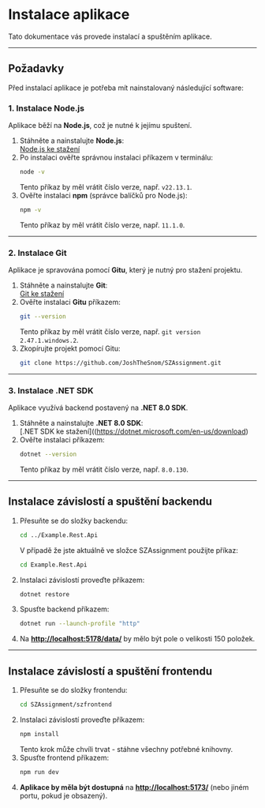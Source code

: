 # Instalace aplikace
Tato dokumentace vás provede instalací a spuštěním aplikace.

---

## Požadavky

Před instalací aplikace je potřeba mít nainstalovaný následující software:

### 1. Instalace **Node.js**

Aplikace běží na **Node.js**, což je nutné k jejímu spuštení.

1. Stáhněte a nainstalujte **Node.js**:\
   [Node.js ke stažení](https://nodejs.org/)
2. Po instalaci ověřte správnou instalaci příkazem v terminálu:
   ```sh
   node -v
   ```
   Tento příkaz by měl vrátit číslo verze, např. `v22.13.1`.  
3. Ověřte instalaci **npm** (správce balíčků pro Node.js):
   ```sh
   npm -v
   ```
   Tento příkaz by měl vrátit číslo verze, např. `11.1.0`.

---

### 2. Instalace **Git**

Aplikace je spravována pomocí **Gitu**, který je nutný pro stažení projektu.

1. Stáhněte a nainstalujte **Git**:\
   [Git ke stažení](https://git-scm.com/downloads)
2. Ověřte instalaci **Gitu** příkazem:
   ```sh
   git --version
   ```
   Tento příkaz by měl vrátit číslo verze, např. `git version 2.47.1.windows.2`.
3. Zkopírujte projekt pomocí Gitu:
   ```sh
   git clone https://github.com/JoshTheSnom/SZAssignment.git
   ```
---

### 3. Instalace .NET SDK

Aplikace využívá backend postavený na **.NET 8.0 SDK**.

1. Stáhněte a nainstalujte **.NET 8.0 SDK**:\
   [.NET SDK ke stažení]((https://dotnet.microsoft.com/en-us/download)
3. Ověřte instalaci příkazem:
   ```sh
   dotnet --version
   ```
   Tento příkaz by měl vrátit číslo verze, např. `8.0.130`.

---

## Instalace závislostí a spuštění backendu

1. Přesuňte se do složky backendu:
   ```sh
   cd ../Example.Rest.Api
   ```
   V případě že jste aktuálně ve složce SZAssignment použijte příkaz:
   ```sh
   cd Example.Rest.Api
   ```
2. Instalaci závislostí proveďte příkazem:
   ```sh
   dotnet restore
   ```
3. Spusťte backend příkazem:
   ```sh
   dotnet run --launch-profile "http"
   ```
4. Na [**http://localhost:5178/data/**](http://localhost:5178/data) by mělo být pole o velikosti 150 položek.

---

## Instalace závislostí a spuštění frontendu

1. Přesuňte se do složky frontendu:
   ```sh
   cd SZAssignment/szfrontend
   ```
2. Instalaci závislostí proveďte příkazem:
   ```sh
   npm install
   ```
   Tento krok může chvíli trvat - stáhne všechny potřebné knihovny.
3. Spusťte frontend příkazem:
   ```sh
   npm run dev
   ```
4. **Aplikace by měla být dostupná** na [**http://localhost:5173/**](http://localhost:5173/) (nebo jiném portu, pokud je obsazený).
      

